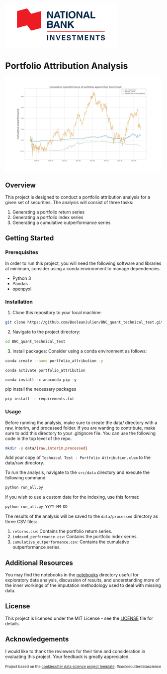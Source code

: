 ![](img/nb_logo_3.png)

# Portfolio Attribution Analysis

![](img/results.jpg)

## Overview

This project is designed to conduct a portfolio attribution analysis for a given set of securities. The analysis will consist of three tasks:

1. Generating a portfolio return series
2. Generating a portfolio index series
3. Generating a cumulative outperformance series

## Getting Started

### Prerequisites

In order to run this project, you will need the following software and libraries at minimum, consider using a conda environment to manage dependencies. 

- Python 3
- Pandas
- openpyxl

### Installation

1. Clone this repository to your local machine:

```bash
git clone https://github.com/BooleanJulien/BNC_quant_technical_test.git
```
2. Navigate to the project directory:

```bash
cd BNC_quant_technical_test
```
3. Install packages:
Consider using a conda environment as follows:
```bash
conda create --name portfolio_attribution -y
```

```bash
conda activate portfolio_attribution
```

```
conda install -c anaconda pip -y
```

pip install the necessary packages
```bash
pip install -r requirements.txt
```

### Usage

Before running the analysis, make sure to create the data/ directory with a raw, interim, and processed folder. If you are wanting to contribute, make sure to add this directory to your .gitignore file. You can use the following code in the top level of the repo. 

```bash
mkdir -p data/{raw,interim,processed}
```

Add your copy of `Technical Test - Portfolio Attribution.xlsm` to the data/raw directory.

To run the analysis, navigate to the `src/data` directory and execute the following command:

```bash
python run_all.py
```

If you wish to use a custom date for the indexing, use this format:

```bash
python run_all.py YYYY-MM-DD
```

The results of the analysis will be saved to the `data/processed` directory as three CSV files:

1. `returns.csv`: Contains the portfolio return series.
2. `indexed_performance.csv`: Contains the portfolio index series.
3. `cumulative_outperformance.csv`: Contains the cumulative outperformance series.

## Additional Resources

You may find the notebooks in the [notebooks](notebooks) directory useful for exploratory data analysis, discussion of results, and understanding more of the inner workings of the imputation methodology used to deal with missing data.

## License

This project is licensed under the MIT License - see the [LICENSE](LICENSE) file for details.

## Acknowledgements

I would like to thank the reviewers for their time and consideration in evaluating this project. Your feedback is greatly appreciated.


<p><small>Project based on the <a target="_blank" href="https://drivendata.github.io/cookiecutter-data-science/">cookiecutter data science project template</a>. #cookiecutterdatascience</small></p>
